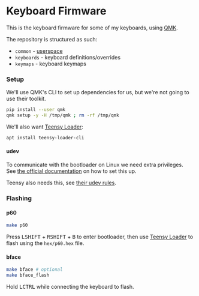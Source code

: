# Keyboard Firmware

This is the keyboard firmware for some of my keyboards, using [QMK](https://github.com/qmk/qmk_firmware#readme).

The repository is structured as such:
- `common` - [userspace](https://docs.qmk.fm/#/feature_userspace)
- `keyboards` - keyboard definitions/overrides
- `keymaps` - keyboard keymaps

### Setup

We'll use QMK's CLI to set up dependencies for us, but we're not going to use their toolkit.

```bash
pip install --user qmk
qmk setup -y -H /tmp/qmk ; rm -rf /tmp/qmk
```

We'll also want [Teensy Loader](https://www.pjrc.com/teensy/loader_cli.html):
```bash
apt install teensy-loader-cli
```

#### udev

To communicate with the bootloader on Linux we need extra privileges.  
See [the official documentation](https://docs.qmk.fm/#/faq_build?id=linux-udev-rules) on how to set this up.

Teensy also needs this, see [their udev rules](https://www.pjrc.com/teensy/00-teensy.rules).

### Flashing

#### p60

```bash
make p60
```

Press <kbd>LSHIFT</kbd> + <kbd>RSHIFT</kbd> + <kbd>B</kbd> to enter bootloader, then use [Teensy Loader](//www.pjrc.com/teensy/loader.html) to flash using the `hex/p60.hex` file.

#### bface

```bash
make bface # optional
make bface_flash
```

Hold <kbd>LCTRL</kbd> while connecting the keyboard to flash.
